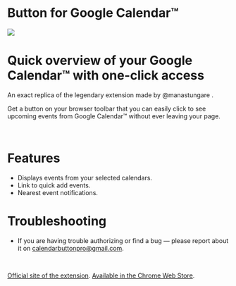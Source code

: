 # Button for Google Calendar™

<img src="https://github.com/calendarbuttonpro/Button-for-Google-Calendar/blob/master/assets/Git%20preview.png" width="auto">
</br>

# Quick overview of your Google Calendar™ with one-click access
An exact replica of the legendary extension made by @manastungare .

Get a button on your browser toolbar that you can easily click to see upcoming events from Google Calendar™ without ever leaving your page.

</br>

# Features
 * Displays events from your selected calendars.
 * Link to quick add events.
 * Nearest event notifications.

# Troubleshooting
* If you are having trouble authorizing or find a bug — please report about it on calendarbuttonpro@gmail.com.

</br>

[Official site of the extension](https://buttonforcalendar.app/). [Available in the Chrome Web Store](https://chrome.google.com/webstore/detail/button-for-google-calenda/lfjnmopldodmmdhddmeacgjnjeakjpki).
